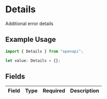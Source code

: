 # Details

Additional error details

## Example Usage

```typescript
import { Details } from "openapi";

let value: Details = {};
```

## Fields

| Field       | Type        | Required    | Description |
| ----------- | ----------- | ----------- | ----------- |